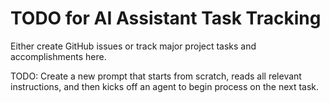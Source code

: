 # TODO for AI Assistant Task Tracking

Either create GitHub issues or track major project tasks and accomplishments here.

TODO: Create a new prompt that starts from scratch, reads all relevant instructions, and then
kicks off an agent to begin process on the next task.
